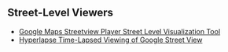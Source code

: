 ## Street-Level Viewers
- [Google Maps Streetview Player Street Level Visualization Tool](http://brianfolts.com/driver)
- [Hyperlapse Time-Lapsed Viewing of Google Street View](https://github.com/TeehanLax/Hyperlapse.js)